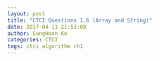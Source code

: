 ```yaml
---
layout: post
title: "CTCI Questions 1.6 (Array and String)"
date: 2017-04-11 21:53:00
author: SungHoon Ko
categories: CTCI
tags: ctci algorithm ch1
---
```

